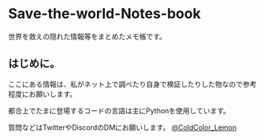 # Save-the-world-Notes-book
世界を救えの隠れた情報等をまとめたメモ帳です。

## はじめに。

ここにある情報は、私がネット上で調べたり自身で検証したりした物なので参考程度にお願いします。

都合上でたまに登場するコードの言語は主にPythonを使用しています。

質問などはTwitterやDiscordのDMにお願いします。 [@ColdColor_Lemon](https://twitter.com/ColdColor_Lemon)
